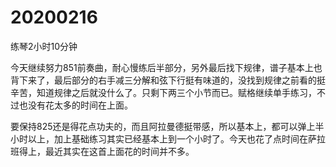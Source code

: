 # 20200216

练琴2小时10分钟

今天继续努力851前奏曲，耐心慢练后半部分，另外最后找下规律，谱子基本上也背下来了，最后部分的右手减三分解和弦下行挺有味道的，没找到规律之前看的挺辛苦，知道规律之后就没什么了。只剩下两三个小节而已。赋格继续单手练习，不过也没有花太多的时间在上面。

要保持825还是得花点功夫的，而且阿拉曼德挺带感，所以基本上，都可以弹上半小时以上，加上基础练习其实已经基本上到一个小时了。今天也花了点时间在萨拉班得上，最近其实在这首上面花的时间并不多。
